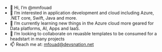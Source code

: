 - 👋 Hi, I’m @mmfouad
- 👀 I’m interested in application development and cloud including Azure, .NET core, Swift, Java and more.
- 🌱 I’m currently learning new things in the Azure cloud more geared for Data platforms, AI, Apps and IaaS.
- 💞️ I’m looking to collaborate on reuasble templates to be consumed for a headstart in many projects
- 📫 Reach me at: mfouad@devsnation.net

<!---
mmfouad/mmfouad is a ✨ special ✨ repository because its `README.md` (this file) appears on your GitHub profile.
You can click the Preview link to take a look at your changes.
--->
